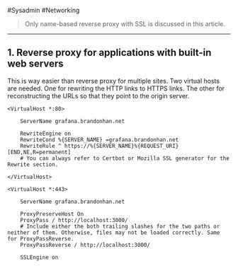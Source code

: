 #Sysadmin  #Networking 

> Only name-based reverse proxy with SSL is discussed in this article.

---

## 1. Reverse proxy for applications with built-in web servers

This is way easier than reverse proxy for multiple sites. Two virtual hosts are needed. One for rewriting the HTTP links to HTTPS links. The other for reconstructing the URLs so that they point to the origin server.

```apacheconf
<VirtualHost *:80>

	ServerName grafana.brandonhan.net

	RewriteEngine on
	RewriteCond %{SERVER_NAME} =grafana.brandonhan.net
	RewriteRule ^ https://%{SERVER_NAME}%{REQUEST_URI} [END,NE,R=permanent]
	# You can always refer to Certbot or Mozilla SSL generator for the Rewrite section.

</VirtualHost>

<VirtualHost *:443>

	ServerName grafana.brandonhan.net

	ProxyPreserveHost On
	ProxyPass / http://localhost:3000/
	# Include either the both trailing slashes for the two paths or neither of them. Otherwise, files may not be loaded correctly. Same for ProxyPassReverse.
	ProxyPassReverse / http://localhost:3000/

	SSLEngine on
	
```